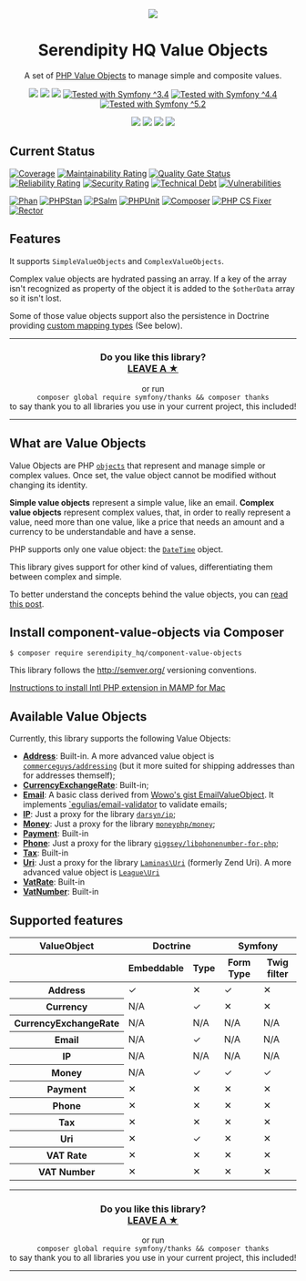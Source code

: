 <p align="center">
    <a href="http://www.serendipityhq.com" target="_blank">
        <img style="max-width: 350px" src="http://www.serendipityhq.com/assets/open-source-projects/Logo-SerendipityHQ-Icon-Text-Purple.png">
    </a>
</p>

<h1 align="center">Serendipity HQ Value Objects</h1>
<p align="center">A set of <a href="https://io.serendipityhq.com/experience/php-and-doctrine-immutable-objects-value-objects-and-embeddables/" target="_blank">PHP Value Objects</a> to manage simple and composite values.</p>
<p align="center">
    <a href="https://github.com/Aerendir/component-value-objects/releases"><img src="https://img.shields.io/packagist/v/serendipity_hq/component-value-objects.svg?style=flat-square"></a>
    <a href="https://opensource.org/licenses/MIT"><img src="https://img.shields.io/badge/license-MIT-brightgreen.svg?style=flat-square"></a>
    <a href="https://github.com/Aerendir/component-value-objects/releases"><img src="https://img.shields.io/packagist/php-v/serendipity_hq/component-value-objects?color=%238892BF&style=flat-square&logo=php" /></a>
    <a title="Tested with Symfony ^3.4" href="https://github.com/Aerendir/component-value-objects/actions"><img title="Tested with Symfony ^3.4" src="https://img.shields.io/badge/Symfony-%5E3.4-333?style=flat-square&logo=symfony" /></a>
    <a title="Tested with Symfony ^4.4" href="https://github.com/Aerendir/component-value-objects/actions"><img title="Tested with Symfony ^4.4" src="https://img.shields.io/badge/Symfony-%5E4.4-333?style=flat-square&logo=symfony" /></a>
    <a title="Tested with Symfony ^5.2" href="https://github.com/Aerendir/component-value-objects/actions"><img title="Tested with Symfony ^5.2" src="https://img.shields.io/badge/Symfony-%5E5.2-333?style=flat-square&logo=symfony" /></a>
</p>
<p align="center">
    <a href="https://www.php.net/manual/en/book.intl.php"><img src="https://img.shields.io/badge/Suggests-ext--intl-%238892BF?style=flat-square&logo=php"></a>
    <a href="https://www.doctrine-project.org/"><img src="https://img.shields.io/badge/Suggests-doctrine/orm-%238892BF?style=flat-square&logo=php"></a>
    <a href="https://symfony.com/doc/current/forms.html"><img src="https://img.shields.io/badge/Suggests-symfony/form-%238892BF?style=flat-square&logo=php"></a>
    <a href="https://github.com/twigphp/intl-extra"><img src="https://img.shields.io/badge/Suggests-twig/intl--extra-%238892BF?style=flat-square&logo=php"></a>
</p>

## Current Status

[![Coverage](https://sonarcloud.io/api/project_badges/measure?project=Aerendir_component-value-objects&metric=coverage)](https://sonarcloud.io/dashboard?id=Aerendir_component-value-objects)
[![Maintainability Rating](https://sonarcloud.io/api/project_badges/measure?project=Aerendir_component-value-objects&metric=sqale_rating)](https://sonarcloud.io/dashboard?id=Aerendir_component-value-objects)
[![Quality Gate Status](https://sonarcloud.io/api/project_badges/measure?project=Aerendir_component-value-objects&metric=alert_status)](https://sonarcloud.io/dashboard?id=Aerendir_component-value-objects)
[![Reliability Rating](https://sonarcloud.io/api/project_badges/measure?project=Aerendir_component-value-objects&metric=reliability_rating)](https://sonarcloud.io/dashboard?id=Aerendir_component-value-objects)
[![Security Rating](https://sonarcloud.io/api/project_badges/measure?project=Aerendir_component-value-objects&metric=security_rating)](https://sonarcloud.io/dashboard?id=Aerendir_component-value-objects)
[![Technical Debt](https://sonarcloud.io/api/project_badges/measure?project=Aerendir_component-value-objects&metric=sqale_index)](https://sonarcloud.io/dashboard?id=Aerendir_component-value-objects)
[![Vulnerabilities](https://sonarcloud.io/api/project_badges/measure?project=Aerendir_component-value-objects&metric=vulnerabilities)](https://sonarcloud.io/dashboard?id=Aerendir_component-value-objects)

[![Phan](https://github.com/Aerendir/component-value-objects/workflows/Phan/badge.svg)](https://github.com/Aerendir/component-value-objects/actions?query=branch%3Adev)
[![PHPStan](https://github.com/Aerendir/component-value-objects/workflows/PHPStan/badge.svg)](https://github.com/Aerendir/component-value-objects/actions?query=branch%3Adev)
[![PSalm](https://github.com/Aerendir/component-value-objects/workflows/PSalm/badge.svg)](https://github.com/Aerendir/component-value-objects/actions?query=branch%3Adev)
[![PHPUnit](https://github.com/Aerendir/component-value-objects/workflows/PHPunit/badge.svg)](https://github.com/Aerendir/component-value-objects/actions?query=branch%3Adev)
[![Composer](https://github.com/Aerendir/component-value-objects/workflows/Composer/badge.svg)](https://github.com/Aerendir/component-value-objects/actions?query=branch%3Adev)
[![PHP CS Fixer](https://github.com/Aerendir/component-value-objects/workflows/PHP%20CS%20Fixer/badge.svg)](https://github.com/Aerendir/component-value-objects/actions?query=branch%3Adev)
[![Rector](https://github.com/Aerendir/component-value-objects/workflows/Rector/badge.svg)](https://github.com/Aerendir/component-value-objects/actions?query=branch%3Adev)

## Features

It supports `SimpleValueObjects` and `ComplexValueObjects`.

Complex value objects are hydrated passing an array. If a key of the array isn't recognized as property of the object it
 is added to the `$otherData` array so it isn't lost.

Some of those value objects support also the persistence in Doctrine providing [custom mapping types](http://docs.doctrine-project.org/projects/doctrine-orm/en/latest/cookbook/custom-mapping-types.html) (See below).

<hr />
<h3 align="center">
    <b>Do you like this library?</b><br />
    <b><a href="#js-repo-pjax-container">LEAVE A &#9733;</a></b>
</h3>
<p align="center">
    or run<br />
    <code>composer global require symfony/thanks && composer thanks</code><br />
    to say thank you to all libraries you use in your current project, this included!
</p>
<hr />

## What are Value Objects

Value Objects are PHP [`objects`](http://php.net/manual/en/language.types.object.php) that represent and manage simple
 or complex values. Once set, the value object cannot be modified without changing its identity.

**Simple value objects** represent a simple value, like an email.
**Complex value objects** represent complex values, that, in order to really represent a value, need more than one
value, like a price that needs an amount and a currency to be understandable and have a sense.

PHP supports only one value object: the [`DateTime`](http://php.net/manual/en/class.datetime.php) object.

This library gives support for other kind of values, differentiating them between complex and simple.

To better understand the concepts behind the value objects, you can [read this post](https://io.serendipityhq.com/experience/php-and-doctrine-immutable-objects-value-objects-and-embeddables/).

## Install component-value-objects via Composer

    $ composer require serendipity_hq/component-value-objects

This library follows the http://semver.org/ versioning conventions.

[Instructions to install Intl PHP extension in MAMP for Mac](https://io.serendipityhq.com/experience/how-to-install-php-intl-module-in-mamp/)

## Available Value Objects

Currently, this library supports the following Value Objects:

* **[Address](docs/Address.md)**: Built-in. A more advanced value object is [`commerceguys/addressing`](https://github.com/commerceguys/addressing) (but it more suited for shipping addresses than for addresses themself);
* **[CurrencyExchangeRate](docs/CurrencyExchangeRate.md)**: Built-in;
* **[Email](docs/Email.md)**: A basic class derived from [Wowo's gist EmailValueObject](https://gist.github.com/wowo/b49ac45b975d5c489214). It implements [`egulias/email-validator](https://github.com/egulias/EmailValidator) to validate emails;
* **[IP](docs/Ip.md)**: Just a proxy for the library [`darsyn/ip`](https://github.com/darsyn/ip);
* **[Money](docs/Money.md)**: Just a proxy for the library [`moneyphp/money`](https://github.com/moneyphp/money);
* **[Payment](docs/Payment.md)**: Built-in
* **[Phone](docs/Phone.md)**: Just a proxy for the library [`giggsey/libphonenumber-for-php`](https://github.com/giggsey/libphonenumber-for-php);
* **[Tax](docs/Tax.md)**: Built-in
* **[Uri](docs/Uri.md)**: Just a proxy for the library [`Laminas\Uri`](https://github.com/laminas/laminas-uri) (formerly Zend Uri). A more advanced value object is [`League\Uri`](https://github.com/thephpleague/uri)
* **[VatRate](docs/Vat.md)**: Built-in
* **[VatNumber](docs/VatNumber.md)**: Built-in

## Supported features

<table>
    <thead>
        <tr>
            <th scope="col">ValueObject</th>
            <th scope="col" colspan="2">Doctrine</th>
            <th scope="col" colspan="2">Symfony</th>
        </tr>
        <tr>
            <th scope="col"></th>
            <th scope="col">Embeddable</th>
            <th scope="col">Type</th>
            <th scope="col">Form Type</th>
            <th scope="col">Twig filter</th>
        </tr>
    </thead>
    <tbody>
        <tr>
            <th scope="row">Address</th>
            <td>✓</td>
            <td>✕</td>
            <td>✓</td>
            <td>✕</td>
        </tr>
        <tr>
            <th scope="row">Currency</th>
            <td>N/A</td>
            <td>✓</td>
            <td>✕</td>
            <td>✕</td>
        </tr>
        <tr>
            <th scope="row">CurrencyExchangeRate</th>
            <td>N/A</td>
            <td>N/A</td>
            <td>N/A</td>
            <td>N/A</td>
        </tr>
        <tr>
            <th scope="row">Email</th>
            <td>N/A</td>
            <td>✓</td>
            <td>N/A</td>
            <td>N/A</td>
        </tr>
        <tr>
            <th scope="row">IP</th>
            <td>N/A</td>
            <td>N/A</td>
            <td>N/A</td>
            <td>N/A</td>
        </tr>
        <tr>
            <th scope="row">Money</th>
            <td>N/A</td>
            <td>✓</td>
            <td>✓</td>
            <td>✓</td>
        </tr>
        <tr>
            <th scope="row">Payment</th>
            <td>✕</td>
            <td>✕</td>
            <td>✕</td>
            <td>✕</td>
        </tr>
        <tr>
            <th scope="row">Phone</th>
            <td>✕</td>
            <td>✕</td>
            <td>✕</td>
            <td>✕</td>
        </tr>
        <tr>
            <th scope="row">Tax</th>
            <td>✕</td>
            <td>✕</td>
            <td>✕</td>
            <td>✕</td>
        </tr>
        <tr>
            <th scope="row">Uri</th>
            <td>✕</td>
            <td>✓</td>
            <td>✕</td>
            <td>✕</td>
        </tr>
        <tr>
            <th scope="row">VAT Rate</th>
            <td>✕</td>
            <td>✕</td>
            <td>✕</td>
            <td>✕</td>
        </tr>
        <tr>
            <th scope="row">VAT Number</th>
            <td>✕</td>
            <td>✕</td>
            <td>✕</td>
            <td>✕</td>
        </tr>
    </tbody>
</table>

<hr />
<h3 align="center">
    <b>Do you like this library?</b><br />
    <b><a href="#js-repo-pjax-container">LEAVE A &#9733;</a></b>
</h3>
<p align="center">
    or run<br />
    <code>composer global require symfony/thanks && composer thanks</code><br />
    to say thank you to all libraries you use in your current project, this included!
</p>
<hr />
